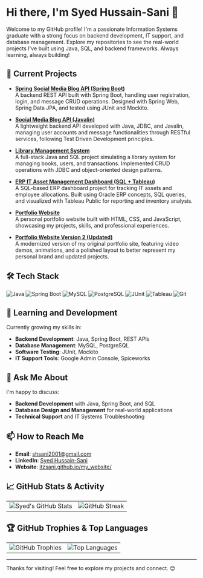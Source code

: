 # Hi there, I'm Syed Hussain-Sani 👋

Welcome to my GitHub profile! I'm a passionate Information Systems graduate with a strong focus on backend development, IT support, and database management. Explore my repositories to see the real-world projects I've built using Java, SQL, and backend frameworks. Always learning, always building!

## 🔭 Current Projects
- **[Spring Social Media Blog API (Spring Boot)](https://github.com/itzsani/itzsani-pep-spring-project)**  
  A backend REST API built with Spring Boot, handling user registration, login, and message CRUD operations. Designed with Spring Web, Spring Data JPA, and tested using JUnit and Mockito.

- **[Social Media Blog API (Javalin)](https://github.com/itzsani/itzsani-pep-project)**  
  A lightweight backend API developed with Java, JDBC, and Javalin, managing user accounts and message functionalities through RESTful services, following Test Driven Development principles.

- **[Library Management System](https://github.com/itzsani/library-management-system)**  
  A full-stack Java and SQL project simulating a library system for managing books, users, and transactions. Implemented CRUD operations with JDBC and object-oriented design patterns.

- **[ERP IT Asset Management Dashboard (SQL + Tableau)](https://github.com/itzsani/erp-it-asset-dashboard)**  
  A SQL-based ERP dashboard project for tracking IT assets and employee allocations. Built using Oracle ERP concepts, SQL queries, and visualized with Tableau Public for reporting and inventory analysis.

- **[Portfolio Website](https://github.com/itzsani/my_website)**  
  A personal portfolio website built with HTML, CSS, and JavaScript, showcasing my projects, skills, and professional experiences.

- **[Portfolio Website Version 2 (Updated)](https://github.com/itzsani/my-website-v2)**  
  A modernized version of my original portfolio site, featuring video demos, animations, and a polished layout to better represent my personal brand and updated projects.
  
## 🛠️ Tech Stack

![Java](https://img.shields.io/badge/Java-ED8B00?style=for-the-badge&logo=java&logoColor=white)
![Spring Boot](https://img.shields.io/badge/SpringBoot-6DB33F?style=for-the-badge&logo=spring&logoColor=white)
![MySQL](https://img.shields.io/badge/MySQL-00758F?style=for-the-badge&logo=mysql&logoColor=white)
![PostgreSQL](https://img.shields.io/badge/PostgreSQL-316192?style=for-the-badge&logo=postgresql&logoColor=white)
![JUnit](https://img.shields.io/badge/JUnit-25A162?style=for-the-badge&logo=java&logoColor=white)
![Tableau](https://img.shields.io/badge/Tableau-E97627?style=for-the-badge&logo=tableau&logoColor=white)
![Git](https://img.shields.io/badge/Git-F05032?style=for-the-badge&logo=git&logoColor=white)

## 🌱 Learning and Development
Currently growing my skills in:
- **Backend Development**: Java, Spring Boot, REST APIs
- **Database Management**: MySQL, PostgreSQL
- **Software Testing**: JUnit, Mockito
- **IT Support Tools**: Google Admin Console, Spiceworks

## 💬 Ask Me About
I'm happy to discuss:
- **Backend Development** with Java, Spring Boot, and SQL
- **Database Design and Management** for real-world applications
- **Technical Support** and IT Systems Troubleshooting

## 📫 How to Reach Me
- **Email**: [shsani2001@gmail.com](mailto:shsani2001@gmail.com)
- **LinkedIn**: [Syed Hussain-Sani](https://www.linkedin.com/in/syed-hussain-sani)
- **Website**: [itzsani.github.io/my_website/](https://itzsani.github.io/my_website/)

## 📈 GitHub Stats & Activity

<table>
  <tr>
    <td><img src="https://github-readme-stats.vercel.app/api?username=itzsani&show_icons=true&theme=dark" alt="Syed's GitHub Stats"/></td>
    <td><img src="https://github-readme-streak-stats.herokuapp.com?user=itzsani&theme=dark&background=000000" alt="GitHub Streak"/></td>
  </tr>
</table>

## 🏆 GitHub Trophies & Top Languages

<table>
  <tr>
    <td><img src="https://github-profile-trophy.vercel.app/?username=itzsani&theme=darkhub" alt="GitHub Trophies"/></td>
    <td><img src="https://github-readme-stats.vercel.app/api/top-langs/?username=itzsani&layout=compact&theme=dark" alt="Top Languages"/></td>
  </tr>
</table>

---

Thanks for visiting! Feel free to explore my projects and connect. 😊
